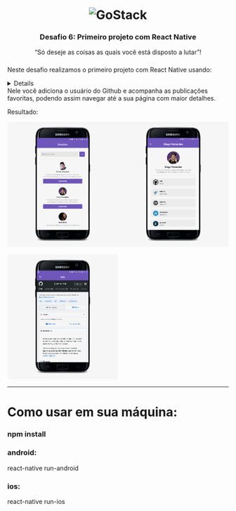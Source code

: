 <h1 align="center">
    <img alt="GoStack" src="https://rocketseat-cdn.s3-sa-east-1.amazonaws.com/bootcamp-header.png" width="200px" />
</h1>

<h3 align="center">
  Desafio 6: Primeiro projeto com React Native
</h3>

<p align="center">“Só deseje as coisas as quais você está disposto a lutar”!</p>

###

Neste desafio realizamos o primeiro projeto com React Native usando:
<details>
    * Babel
    * Eslint
    * Prettier
    * Axios
    * Prop-Types
    * Styled-Components
    * Reactotron
    * React-Navigation 4.0
    * React-Native-Gesture-Handler
</details>
Nele você adiciona o usuário do Github e acompanha as publicações favoritas, podendo assim navegar até a sua página com maior detalhes.

Resultado:

<img src="https://github.com/MicaelliMedeiros/desafio-modulo06/blob/master/.github/exemple-android-01.png" width="50%"><img src="https://github.com/MicaelliMedeiros/desafio-modulo06/blob/master/.github/exemple-android-02.png" width="50%">

<img src="https://github.com/MicaelliMedeiros/desafio-modulo06/blob/master/.github/exemple-android-03.png" width="50%">

-----------

# Como usar em sua máquina:

### npm install

### android:
react-native run-android

### ios:
react-native run-ios
